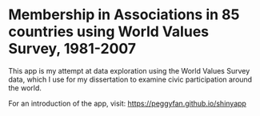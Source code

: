 Membership in Associations in 85 countries using World Values Survey, 1981-2007
========
This app is my attempt at data exploration using the World Values Survey data, which I use for my dissertation to examine 
civic participation around the world. 

For an introduction of the app, visit: 
https://peggyfan.github.io/shinyapp
